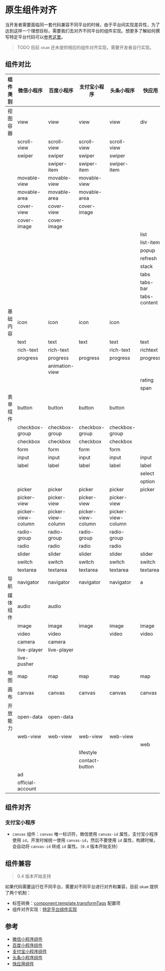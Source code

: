 # 原生组件对齐

当开发者需要面临同一套代码兼容不同平台的时候，由于平台间实现差异性，为了达到这样一个理想目标，需要我们去对齐不同平台的组件实现。想更多了解如何撰写特定平台代码可以[参考这里](advance/platformSpecCode)。

> TODO 目前 `okam` 还未提供相应的组件对齐实现，需要开发者自行实现。

## 组件对比
|组件类别 | 微信小程序 | 百度小程序 | 支付宝小程序  | 头条小程序 |  快应用 |
|---|---|---|---|---|---|
|视图容器 | view | view | view | view | div |
| | scroll-view | scroll-view | scroll-view | scroll-view | |
| | swiper | swiper | swiper | swiper | |
| |  | swiper-item | swiper-item | swiper-item | |
| | movable-view | movable-view | movable-view | | |
| | movable-area | movable-area | movable-area | | |
| | cover-view | cover-view | cover-image | | |
| | cover-image | cover-image | | | |
| |  |  |  | | list |
| |  |  |  | | list-item |
| |  |  |  | | popup |
| |  |  |  | | refresh |
| |  |  |  | | stack |
| |  |  |  | | tabs |
| |  |  |  | | tabs-bar |
| |  |  |  | | tabs-content |
|基础内容 | icon | icon | icon | icon | |
| | text | text | text | text | text |
| | rich-text | rich-text |  | rich-text | richtext|
| | progress | progress | progress | progress | progress |
| | | animation-view | | | |
| |  |  |  | | rating |
| |  |  |  | | span |
|表单组件 | button | button | button | button | |
| | checkbox-group | checkbox-group | checkbox-group | checkbox-group||
| | checkbox | checkbox | checkbox | checkbox ||
| | form | form | form | form ||
| | input | input | input | input | input|
| | label | label | label | label | label |
| |  |  |  | | select |
| |  |  |  | | option |
| | picker | picker | picker | picker | picker |
| | picker-view | picker-view | picker-view | picker-view | |
| | picker-view-column | picker-view-column | picker-view-column | picker-view-column| |
| | radio-group | radio-group | radio-group | radio-group | |
| | radio | radio | radio | radio | |
| | slider | slider | slider | slider | slider |
| | switch | switch | switch | switch |switch |
| | textarea | textarea | textarea | textarea |textarea |
|导航 | navigator | navigator | navigator | navigator | a|
|媒体组件 | audio | audio |  | |
| | image | image | image | image | image |
| | video | video |  | video | video |
| | camera | camera |  | | |
| | live-player | live-player |  | | |
| | live-pusher |  |  | | |
|地图 | map | map | map | map | map |
|画布 | canvas | canvas | canvas | canvas | canvas |
|开放能力 | open-data | open-data |  | | |
| | web-view | web-view | web-view | web-view | |
| |  |  |  | | web |
| |  |  | lifestyle | |  |
| |  |  | contact-button | | |
| | ad |  |  | | |
| |official-account |  | | | |

## 组件对齐

### 支付宝小程序

* `canvas` 组件：`canvas` 唯一标识符，微信使用 `canvas-id` 属性，支付宝小程序使用 `id`，开发时候统一使用 `canvas-id`，然后不要使用 `id` 属性，构建时候，会自动将 `canvas-id` 转成 `id` 属性。（`0.4` 版本开始支持）

## 组件兼容

> 0.4 版本开始支持

如果代码需要运行在不同平台，需要对不同平台进行对齐和兼容，目前 `okam` 提供了两个机制：

* 标签转换：[component.template.transformTags](build/transformTag) 配置项
* 组件对齐实现：[特定平台组件实现](advance/platformSpecCode#组件)

## 参考

* [微信小程序组件](https://developers.weixin.qq.com/miniprogram/dev/component/)
* [百度小程序组件](https://smartprogram.baidu.com/docs/develop/component/native/)
* [支付宝小程序组件](https://docs.alipay.com/mini/component/overview)
* [头条小程序组件](https://microapp.bytedance.com/docs/comp/)
* [快应用组件](https://doc.quickapp.cn/tutorial/widgets/list-tutorial.html)
